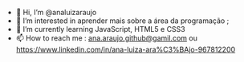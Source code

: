 - 👋 Hi, I’m @analuizaraujo
- 👀 I’m interested in  aprender mais sobre a área da programação ;
- 🌱 I’m currently learning JavaScript, HTML5 e CSS3
- 📫 How to reach me : ana.araujo.github@gamil.com ou  https://www.linkedin.com/in/ana-luiza-ara%C3%BAjo-967812200

<!---
analuizaraujo/analuizaraujo is a ✨ special ✨ repository because its `README.md` (this file) appears on your GitHub profile.
You can click the Preview link to take a look at your changes.
--->
